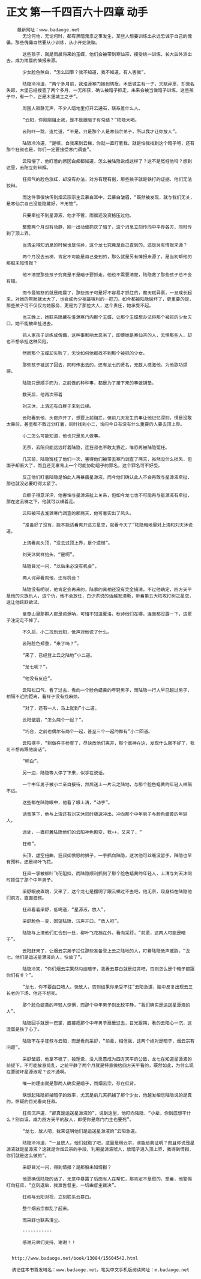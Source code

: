 # 正文 第一千四百六十四章 动手
        最新网址：www.badaoge.net
          无论何地，无论何时，都有黑暗鬼祟之事发生，某些人想要训练出永远忠诚于自己的傀儡，那些傀儡自然要从小训练，从小开始洗脑。
      
          这些孩子，就是雨晨将来的玉蝶，他们会被带到寒仙宗，接受统一训练，长大后外派出去，成为雨晨的情报来源。
      
          少女脸色煞白，“怎么回事？我不知道，我不知道，有人害我”。
      
          陆隐冷冷道，“两个多月前，我淮源寒门接到情报，木堡城主有一子，天赋异禀，却莫名失踪，木堡已经搜查了两个多月，一无所获，确认被暗子抓走，未来会被当做暗子训练，这些孩子中，有一个，正是木堡城主之子”。
      
          周围人寂静无声，不少人暗地里打开云通石，联系着什么人。
      
          “云阳，你刚刚阻止我，是不是跟暗子有勾结？”陆隐大喝。
      
          云阳吓一跳，连忙道，“不是，只是那个人是寒仙宗弟子，所以我才让你放人”。
      
          陆隐冷冷道，“是嘛，自我来到云梯，你就一直盯着我，就是怕我找到这个暗子吧，还有那个狂叔也是，你们一定要接受寒门调查”。
      
          云阳懵了，他盯着的原因白痴都知道，怎么被陆隐说成这样了？这不是冤枉他吗？想到这里，云阳立刻辩解。
      
          狂叔气的脸色涨红，却没有办法，对方有理有据，那些孩子就是铁打的证据，他们无法狡辩。
      
          而这件事很快传到烟云宗宗主云慕白耳中，云慕白皱眉，“既然被发现，就与我们无关，是寒仙宗自己没能隐藏好，不用管”。
      
          只要牵扯不到星源液，他才不管，雨晨还没资格压过他。
      
          整整两个月没有动静，刚一出动便抓获了暗子，这个消息立刻传向中平界各方，同时传到了顶上界。
      
          当清尘得知消息的时候也是诧异，这个龙七究竟是自己查到的，还是另有情报来源？
      
          两个月没去云梯，肯定不可能是自己查到的，那么就是另有情报来源了，是当初帮他的那股未知情报？
      
          他不清楚那些孩子究竟是不是暗子要抓走，他也不需要清楚，陆隐救了那些孩子总不会有错。
      
          而今最恼怒的就是雨晨了，那些孩子可是好不容易才抓住的，都天赋异禀，一旦成长起来，对她的帮助就太大了，也会成为少祖最锋利的一把刀，如今都被陆隐破坏了，更重要的是，那些孩子可不仅仅为她服务，更是为了那位大人，这个责任，她承受不起。
      
          当天晚上，她联系隐藏在淮源寒门内那个玉蝶，让那个玉蝶想办法将那个被抓的少女灭口，她不能被牵扯进去。
      
          抓人家孩子训练成傀儡，这种事影响太恶劣了，即便她是寒仙宗的人，无惧那些人，却也不想承担这种风险。
      
          然而那个玉蝶却失败了，无论如何他都找不到那个被抓的少女。
      
          那些孩子被送了回去，同时传出去的，还有龙七的贤名，无数人感激他，为他歌功颂德。
      
          陆隐只是顺手而为，之前做的种种事，都是为了接下来的事做铺垫。
      
          数天后，他再次带着
      
          刘天沐，上清还有白胖子来到云梯。
      
          云阳看到他，头都炸开了，想要上前阻拦，但前几天发生的事让他记忆深刻，愣是没敢太靠前，甚至都不敢过分盯着，同时找到小二，询问今日有没有什么重要的人要去顶上界。
      
          小二怎么可能知道，他也只是见人做事。
      
          无奈，云阳只能远远盯着陆隐，连狂叔也不敢太靠近，唯恐再被陆隐冤枉。
      
          几天前，陆隐冤枉了他们一次，害得他们被带去寒门调查了两天，虽然没什么损失，但面子却丢大了，而且还无辜背上一个可能协助暗子的罪名，这个罪名可不好受。
      
          反正他们盯着陆隐是怕此人再暴露星源液，而今他们确认此人不会再敢与星源液牵扯，那也就没必要盯得太紧了。
      
          白胖子得意洋洋，他害怕与星源液扯上关系，但如今龙七也不可能再与星源液有牵扯，那在这云梯之下，他就可以横着走。
      
          云阳被带去淮源寒门调查的那两天，他可着实出了风头。
      
          “准备好了没有，能不能活着离开这方星空，就看今天了”陆隐暗地里对上清和刘天沐说道。
      
          上清看向头顶，“没去过顶上界，是个遗憾”。
      
          刘天沐同样抬头，“是啊”。
      
          陆隐目光一闪，“以后未必没有机会”。
      
          两人诧异看向他，还有机会？
      
          陆隐没有明说，他肯定会再来的，陆家的真相还没有完全搞清，不过他确定，四方天平是他的灭族仇人，这个仇，他不会放任，白少洪说的话越发清晰，带着第五大陆攻打树之星空，这让他跃跃欲试。
      
          至尊山里那群人都是资源呐，可惜不知道夏洛，秋诗他们在哪，连面都没露一下，这辈子注定走不掉了。
      
          不久后，小二找到云阳，低声对他说了什么。
      
          云阳脸色郑重，“来了吗？”。
      
          “来了，已经登上云之陆地”小二道。
      
          “龙七呢？”。
      
          “他没有反应”。
      
          云阳松口气，看了过去，看向一个脸色蜡黄的年轻男子，而陆隐一行人早已越过男子，相隔不近的距离，看样子没有找麻烦。
      
          “对了，还有一人，马上就到”小二道。
      
          云阳皱眉，“怎么两个一起？”。
      
          “巧合，之前也偶尔有两个一起，甚至三个一起的都有”小二回道。
      
          云阳摆手，“别做样子检查了，尽快放他们离开，那个瘟神在这，发现什么就不好了，我可不想再跟他废话”。
      
          “明白”。
      
          另一边，陆隐等人停了下来，似乎在说话。
      
          一个中年男子被小二亲自接待，然后送上一片云之陆地，与那个脸色蜡黄的年轻人相隔不远。
      
          这些都在陆隐眼中，他看了眼上清，“动手”。
      
          话音落下，他与上清还有刘天沐同时极速冲出，冲向那个中年男子与脸色蜡黄的年轻人。
      
          远处，一直盯着陆隐他们的云阳神色剧变，我++，又来了，“
      
          狂叔”。
      
          头顶，虚空扭曲，狂叔如愤怒的狮子，一手抓向陆隐，这次他可丝毫没留手，陆隐也早有预料，还是柳叶飞花。
      
          狂叔一掌被柳叶飞花阻挡，而陆隐顺利抓到了那个脸色蜡黄的年轻人，上清与刘天沐同时抓住了那个中年男子。
      
          采舒眼皮直跳，又来了，这个龙七是摆明了跟云梯过不去吧，他无奈，现身挡在陆隐他们前方，直面狂叔。
      
          狂叔看着采舒，低喝道，“星源液，放人”。
      
          采舒脸色一变，回望陆隐，沉声开口，“放人吧”。
      
          陆隐与上清他们汇合到一处，柳叶飞花挡在外，看向采舒，“前辈，这两人可能是暗子”。
      
          云阳赶来了，让烟云宗弟子拦住那些准备登上云之陆地的人，盯着陆隐低声威胁，“龙七，他们是运送星源液的人，快放了”。
      
          陆隐冷笑，“你们烟云宗果然勾结暗子，我看云慕白就是红背吧，否则怎么是个暗子都跟你们有关？”。
      
          “龙七，你不要血口喷人，快放人，否则结果你承受不住”云阳急道，脑中反复出现云三长老的下场，他还不想死。
      
          那个脸色蜡黄的年轻人惊惧，而那个中年男子则比较平静，“我们确实是运送星源液的人”。
      
          陆隐回手就是一巴掌，直接把那个中年男子扇晕过去，目光狠辣，看的云阳心一沉，这混蛋是铁了心了。
      
          陆隐不在乎狂叔与云阳，而是看向采舒，“前辈，相信我，这两个绝对是暗子，烟云宗有问题”。
      
          采舒皱眉，他拿不稳了，按理说，没人愿意成为四方天平的公敌，龙七在知道星源液的前提下，不可能故意捣乱，之前平静了两个月就是特意做给四方天平看的，既然如此，为什么现在要破坏星源液呢？说不通啊。
      
          唯一的理由就是那两人确实是暗子，而烟云宗，存在红背。
      
          联想起陆隐抓捕暗子的效率，尤其是前几天抓捕了那个少女，他越发相信陆隐说的是真的，怀疑的目光看向狂叔。
      
          狂叔沉声道，“那真是运送星源液的”，说到这里，他盯向陆隐，“小辈，你到底想干什么？别自误，成为四方天平的敌人，即便你是寒门门主也要死”。
      
          “龙七，放人吧，我来证明他们是运送星源液的”云阳急道。
      
          陆隐冷冷道，“一旦放人，他们就跑了吧，这里是烟云宗，谁能给我证明？而且你说是星源液就是星源液？这就是你烟云宗的手段，利用星源液唬人，放暗子进入顶上界，我得到情报，你们就是这么做的”。
      
          采舒目光一闪，得到情报？是那股未知情报？
      
          他更确信陆隐的话了，无意中暴露了后面有人在帮忙，那肯定不是假的，想着，他警惕盯向狂叔，“立刻退后，我禀告督主，一切由督主裁决”。
      
          狂叔与云阳对视，立刻联系云慕白。
      
          整个烟云宗都乱了起来。
      
          而采舒也联系清尘。
      
          -----------
      
          感谢兄弟们支持，谢谢！！
      
      
      http://www.badaoge.net/book/13084/15604542.html
      
      请记住本书首发域名：www.badaoge.net。笔尖中文手机版阅读网址：m.badaoge.net